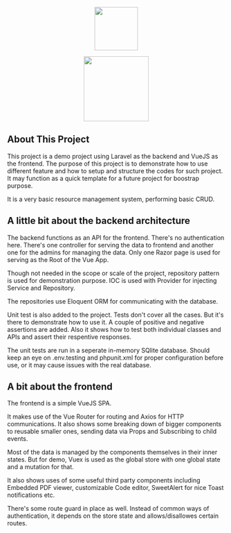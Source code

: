 <p align="center"><a href="https://laravel.com" target="_blank"><img src="https://raw.githubusercontent.com/laravel/art/master/logo-lockup/5%20SVG/2%20CMYK/1%20Full%20Color/laravel-logolockup-cmyk-red.svg" width="100"></a></p>
<p align="center"><a href="https://laravel.com" target="_blank"><img src="https://upload.wikimedia.org/wikipedia/commons/9/95/Vue.js_Logo_2.svg" width="150"></a></p>

## About This Project

This project is a demo project using Laravel as the backend and VueJS as the frontend. The purpose of this project is to demonstrate how to use different feature and how to setup and structure the codes for such project. It may function as a quick template for a future project for boostrap purpose.

It is a very basic resource management system, performing basic CRUD.

## A little bit about the backend architecture

The backend functions as an API for the frontend. There's no authentication here. There's one controller for serving the data to frontend and another one for the admins for managing the data. Only one Razor page is used for serving as the Root of the Vue App.

Though not needed in the scope or scale of the project, repository pattern is used for demonstration purpose. IOC is used with Provider for injecting Service and Repository.

The repositories use Eloquent ORM for communicating with the database.

Unit test is also added to the project. Tests don't cover all the cases. But it's there to demonstrate how to use it. A couple of positive and negative assertions are added. Also it shows how to test both individual classes and APIs and assert their respentive responses.

The unit tests are run in a seperate in-memory SQlite database. Should keep an eye on .env.testing and phpunit.xml for proper configuration before use, or it may cause issues with the real database.

## A bit about the frontend

The frontend is a simple VueJS SPA.

It makes use of the Vue Router for routing and Axios for HTTP communications. It also shows some breaking down of bigger components to reusable smaller ones, sending data via Props and Subscribing to child events.

Most of the data is managed by the components themselves in their inner states. But for demo, Vuex is used as the global store with one global state and a mutation for that.

It also shows uses of some useful third party components including Embedded PDF viewer, customizable Code editor, SweetAlert for nice Toast notifications etc.

There's some route guard in place as well. Instead of common ways of authentication, it depends on the store state and allows/disallowes certain routes.
